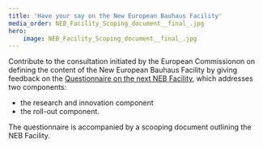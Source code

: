 ```yaml
---
title: 'Have your say on the New European Bauhaus Facility'
media_order: NEB_Facility_Scoping_document__final_.jpg
hero:
    image: NEB_Facility_Scoping_document__final_.jpg
---
```


Contribute to the consultation initiated by the European Commissionon on defining the content of the New European Bauhaus Facility by giving feedback on the [Questionnaire on the next NEB Facility](https://ec.europa.eu/eusurvey/runner/NEBFacility#page0), which addresses two components: 

- the research and innovation component
- the roll-out component. 

The questionnaire is accompanied by a scooping document outlining the NEB Facility.  
